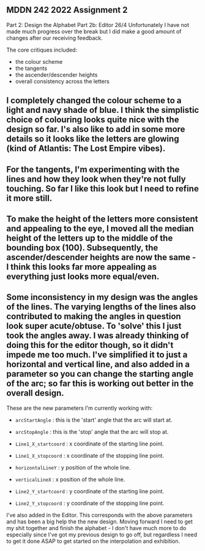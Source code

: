 ## MDDN 242 2022 Assignment 2

Part 2: Design the Alphabet
Part 2b: Editor
26/4
Unfortunately I have not made much progress over the break but I did make a good amount of changes after our receiving feedback.

The core critiques included:
- the colour scheme
- the tangents
- the ascender/descender heights
- overall consistency across the letters

I completely changed the colour scheme to a light and navy shade of blue. I think the simplistic choice of colouring looks quite nice with the design so far. I's also like to add in some more details so it looks like the letters are glowing (kind of Atlantis: The Lost Empire vibes).
---
For the tangents, I'm experimenting with the lines and how they look when they're not fully touching. So far I like this look but I need to refine it more still.
---
To make the height of the letters more consistent and appealing to the eye, I moved all the median height of the letters up to the middle of the bounding box (100). Subsequently, the ascender/descender heights are now the same - I think this looks far more appealing as everything just looks more equal/even.
---
Some inconsistency in my design was the angles of the lines. The varying lengths of the lines also contributed to making the angles in question look super acute/obtuse. To 'solve' this I just took the angles away. I was already thinking of doing this for the editor though, so it didn't impede me too much. I've simplified it to just a horizontal and vertical line, and also added in a parameter so you can change the starting angle of the arc; so far this is working out better in the overall design.
---
These are the new parameters I'm currently working with:
* `arcStartAngle` : this is the 'start' angle that the arc will start at.
* `arcStopAngle` : this is the 'stop' angle that the arc will stop at.

* `Line1_X_startcoord` : x coordinate of the starting line point.
* `Line1_X_stopcoord` : x coordinate of the stopping line point.
* `horizontalLineY` : y position of the whole line.

* `verticalLineX` : x position of the whole line.
* `Line2_Y_startcoord` : y coordinate of the starting line point.
* `Line2_Y_stopcoord` : y coordinate of the stopping line point.

I've also added in the Editor. This corresponds with the above parameters and has been a big help the the new design. Moving forward I need to get my shit together and finish the alphabet - I don't have much more to do especially since I've got my previous design to go off, but regardless I need to get it done ASAP to get started on the interpolation and exhibition.
